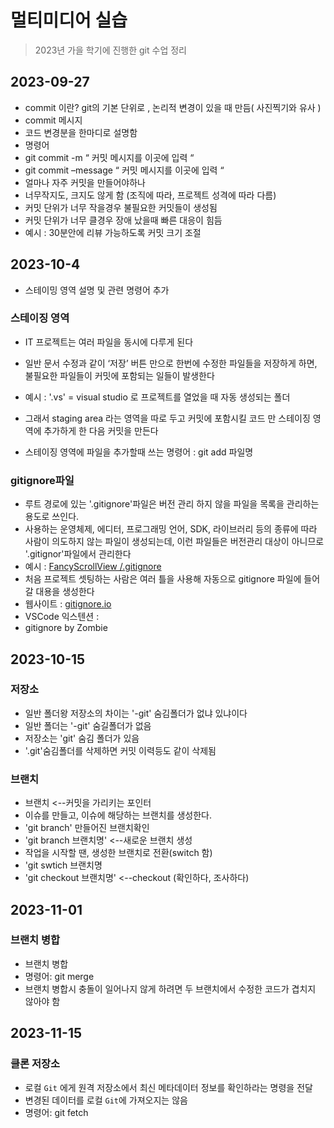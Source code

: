 # 멀티미디어 실습

> 2023년 가을 학기에 진행한  git 수업 정리

## 2023-09-27

- commit 이란? git의 기본 단위로 , 논리적 변경이 있을 때 만듬( 사진찍기와 유사 )
- commit 메시지
- 코드 변경분을 한마디로 설명함
- 명령어
- git commit -m “ 커밋 메시지를 이곳에 입력 “
- git commit –message “  커밋 메시지를 이곳에 입력 “
- 얼마나 자주 커밋을 만들어야하나
- 너무작지도, 크지도 않게 함 (조직에 따라, 프로젝트 성격에 따라 다름)
- 커밋 단위가 너무 작을경우 불필요한 커밋들이 생성됨
- 커밋 단위가 너무 클경우 장애 났을때 빠른 대응이 힘듬
- 예시 : 30분안에 리뷰 가능하도록 커밋 크기 조절

## 2023-10-4

- 스테이밍 영역 설명 및 관련 명령어 추가

### 스테이징 영역

- IT 프로젝트는 여러 파일을 동시에 다루게 된다
- 일반 문서 수정과 같이 ‘저장’ 버튼 만으로 한번에 수정한 파일들을 저장하게 하면, 불필요한 파일들이 커밋에 포함되는 일들이 발생한다
- 예시 : '.vs' = visual studio 로 프로젝트를  열었을 때 자동 생성되는 폴더

- 그래서 staging area 라는 영역을 따로 두고 커밋에 포함시킬 코드 만 스테이징 영역에 추가하게 한 다음 커밋을 만든다
- 스테이징 영역에 파일을 추가할때 쓰는 명령어 : git add 파일명

### gitignore파일

- 루트 경로에 있는 '.gitignore'파일은 버전 관리 하지 않을 파일을 목록을 관리하는 용도로 쓰인다.
- 사용하는 운영체제, 에디터, 프로그래밍 언어, SDK, 라이브러리 등의 종류에 따라 사람이 의도하지 않는 파일이 생성되는데, 이런 파일들은 버전관리 대상이 아니므로 '.gitignor'파일에서 관리한다
- 예시 : [FancyScrollView
/.gitignore](https://github.com/setchi/FancyScrollView/blob/master/.gitignore)
- 처음 프로젝트 셋팅하는 사람은 여러 틀을 사용해 자동으로 gitignore 파일에 들어갈 대용을 생성한다
- 웹사이트 : [gitignore.io](https://www.toptal.com/developers/gitignore)
- VSCode 익스텐션 :
- gitignore by Zombie

## 2023-10-15

### 저장소

- 일반 폴더왕 저장소의 차이는 '-git' 숨김폴더가 없냐 있냐이다
- 일반 폴더는 '-git' 숨길폴더가 없음
- 저장소는 'git' 숨김 폴더가 있음
- '.git'숨김폴더를 삭제하면 커밋 이력등도 같이 삭제됨

### 브랜치

- 브랜치 <--커밋을 가리키는 포인터
- 이슈를 만들고, 이슈에 해당하는 브랜치를 생성한다.
- 'git branch' 만들어진 브랜치확인
- 'git branch 브랜치명' <--새로운 브랜치 생성
- 작업을 시작할 땐, 생성한 브랜치로 전환(switch 함)
- 'git swtich 브랜치명
- 'git checkout 브랜치명' <--checkout (확인하다, 조사하다)  

## 2023-11-01

### 브랜치 병합

- 브랜치 병합
- 명령어: git merge
- 브랜치 병합시 충돌이 일어나지 않게 하려면 두 브랜치에서 수정한 코드가 겹치지 않아야 함

## 2023-11-15

### 클론 저장소

- 로컬 `Git` 에게 원격 저장소에서 최신 메타데이터 정보를 확인하라는 명령을 전달
- 변경된 데이터를 로컬 `Git`에 가져오지는 않음
- 명령어: git fetch
